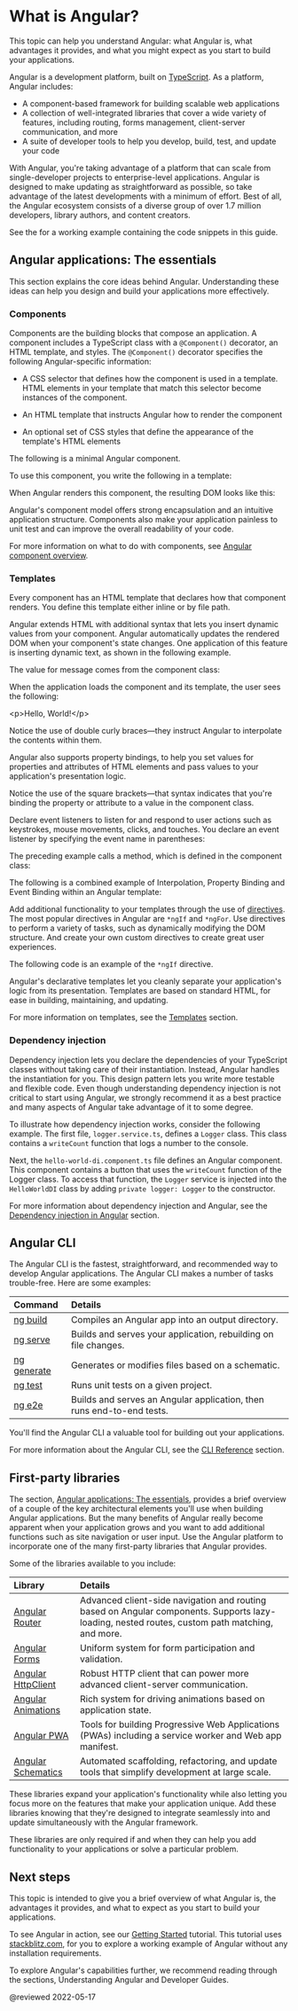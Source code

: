 # What is Angular?

This topic can help you understand Angular: what Angular is, what advantages it provides, and what you might expect as you start to build your applications.

Angular is a development platform, built on [TypeScript](https://www.typescriptlang.org).
As a platform, Angular includes:

*   A component-based framework for building scalable web applications
*   A collection of well-integrated libraries that cover a wide variety of features, including routing, forms management, client-server communication, and more
*   A suite of developer tools to help you develop, build, test, and update your code

With Angular, you're taking advantage of a platform that can scale from single-developer projects to enterprise-level applications.
Angular is designed to make updating as straightforward as possible, so take advantage of the latest developments with a minimum of effort.
Best of all, the Angular ecosystem consists of a diverse group of over 1.7 million developers, library authors, and content creators.

<div class="alert is-helpful">

See the <live-example name="what-is-angular"></live-example> for a working example containing the code snippets in this guide.

</div>

<a id="essentials"></a>

## Angular applications: The essentials

This section explains the core ideas behind Angular.
Understanding these ideas can help you design and build your applications more effectively.

<a id="components"></a>

### Components

Components are the building blocks that compose an application.
A component includes a TypeScript class with a `@Component()` decorator, an HTML template, and styles.
The `@Component()` decorator specifies the following Angular-specific information:

*   A CSS selector that defines how the component is used in a template.
    HTML elements in your template that match this selector become instances of the component.

*   An HTML template that instructs Angular how to render the component
*   An optional set of CSS styles that define the appearance of the template's HTML elements

The following is a minimal Angular component.

<code-example format="typescript" language="typescript" path="what-is-angular/src/app/hello-world/hello-world.component.ts"></code-example>

To use this component, you write the following in a template:

<code-example format="html" language="html" path="what-is-angular/src/app/app.component.html" region="hello-world-selector"></code-example>

When Angular renders this component, the resulting DOM looks like this:

<code-example format="html" language="html" path="what-is-angular/src/app/hello-world-example.html"></code-example>

Angular's component model offers strong encapsulation and an intuitive application structure.
Components also make your application painless to unit test and can improve the overall readability of your code.

For more information on what to do with components, see [Angular component overview][AioGuideComponentComponentOverview].

<a id="templates"></a>

### Templates

Every component has an HTML template that declares how that component renders.
You define this template either inline or by file path.

Angular extends HTML with additional syntax that lets you insert dynamic values from your component.
Angular automatically updates the rendered DOM when your component's state changes.
One application of this feature is inserting dynamic text, as shown in the following example.

<code-example format="html" language="html" path="what-is-angular/src/app/hello-world-interpolation/hello-world-interpolation.component.html" region="say-hello"></code-example>

The value for message comes from the component class:

<code-example format="typescript" language="typescript" path="what-is-angular/src/app/hello-world-interpolation/hello-world-interpolation.component.ts"></code-example>

When the application loads the component and its template, the user sees the following:

<code-example format="shell" language="html">

&lt;p&gt;Hello, World!&lt;/p&gt;

</code-example>

Notice the use of double curly braces—they instruct Angular to interpolate the contents within them.

Angular also supports property bindings, to help you set values for properties and attributes of HTML elements and pass values to your application's presentation logic.

<code-example format="html" language="html" path="what-is-angular/src/app/hello-world-bindings/hello-world-bindings.component.html" region="bindings"></code-example>

Notice the use of the square brackets—that syntax indicates that you're binding the property or attribute to a value in the component class.

Declare event listeners to listen for and respond to user actions such as keystrokes, mouse movements, clicks, and touches.
You declare an event listener by specifying the event name in parentheses:

<code-example format="html" language="html" path="what-is-angular/src/app/hello-world-bindings/hello-world-bindings.component.html" region="event-binding"></code-example>

The preceding example calls a method, which is defined in the component class:

<code-example format="typescript" language="typescript" path="what-is-angular/src/app/hello-world-bindings/hello-world-bindings.component.ts" region="method"></code-example>

The following is a combined example of Interpolation, Property Binding and Event Binding within an Angular template:

<code-tabs linenums="true">
    <code-pane header="hello-world-bindings.component.ts" path="what-is-angular/src/app/hello-world-bindings/hello-world-bindings.component.ts"></code-pane>
    <code-pane header="hello-world-bindings.component.html" path="what-is-angular/src/app/hello-world-bindings/hello-world-bindings.component.html"></code-pane>
</code-tabs>

Add additional functionality to your templates through the use of [directives](guide/built-in-directives).
The most popular directives in Angular are `*ngIf` and `*ngFor`.
Use directives to perform a variety of tasks, such as dynamically modifying the DOM structure.
And create your own custom directives to create great user experiences.

The following code is an example of the `*ngIf` directive.

<code-tabs linenums="true">
  <code-pane header="hello-world-ngif.component.ts" path="what-is-angular/src/app/hello-world-ngif/hello-world-ngif.component.ts"></code-pane>
  <code-pane header="hello-world-ngif.component.html" path="what-is-angular/src/app/hello-world-ngif/hello-world-ngif.component.html"></code-pane>
</code-tabs>

Angular's declarative templates let you cleanly separate your application's logic from its presentation.
Templates are based on standard HTML, for ease in building, maintaining, and updating.

For more information on templates, see the [Templates](guide/template-syntax) section.

<a id="di"></a>

### Dependency injection

Dependency injection lets you declare the dependencies of your TypeScript classes without taking care of their instantiation.
Instead, Angular handles the instantiation for you.
This design pattern lets you write more testable and flexible code.
Even though understanding dependency injection is not critical to start using Angular, we strongly recommend it as a best practice and many aspects of Angular take advantage of it to some degree.

To illustrate how dependency injection works, consider the following example.
The first file, `logger.service.ts`, defines a `Logger` class.
This class contains a `writeCount` function that logs a number to the console.

<code-example format="typescript" language="typescript" path="what-is-angular/src/app/logger.service.ts"></code-example>

Next, the `hello-world-di.component.ts` file defines an Angular component.
This component contains a button that uses the `writeCount` function of the Logger class.
To access that function, the `Logger` service is injected into the `HelloWorldDI` class by adding `private logger: Logger` to the constructor.

<code-example format="typescript" language="typescript" path="what-is-angular/src/app/hello-world-di/hello-world-di.component.ts"></code-example>

For more information about dependency injection and Angular, see the [Dependency injection in Angular](guide/dependency-injection) section.

<a id="cli"></a>

## Angular CLI

The Angular CLI is the fastest, straightforward, and recommended way to develop Angular applications.
The Angular CLI makes a number of tasks trouble-free.
Here are some examples:

| Command                     | Details |
|:---                         |:---     |
| [ng build](cli/build)       | Compiles an Angular app into an output directory.                     |
| [ng serve](cli/serve)       | Builds and serves your application, rebuilding on file changes.       |
| [ng generate](cli/generate) | Generates or modifies files based on a schematic.                     |
| [ng test](cli/test)         | Runs unit tests on a given project.                                   |
| [ng e2e](cli/e2e)           | Builds and serves an Angular application, then runs end-to-end tests. |

You'll find the Angular CLI a valuable tool for building out your applications.

For more information about the Angular CLI, see the [CLI Reference](cli) section.

<a id="1p-libraries"></a>

## First-party libraries

The section, [Angular applications: The essentials](#essentials), provides a brief overview of a couple of the key architectural elements you'll use when building Angular applications.
But the many benefits of Angular really become apparent when your application grows and you want to add additional functions such as site navigation or user input.
Use the Angular platform to incorporate one of the many first-party libraries that Angular provides.

Some of the libraries available to you include:

| Library                                   | Details |
|:---                                       |:---     |
| [Angular Router](guide/router)            | Advanced client-side navigation and routing based on Angular components. Supports lazy-loading, nested routes, custom path matching, and more. |
| [Angular Forms](guide/forms-overview)     | Uniform system for form participation and validation.                                                                                          |
| [Angular HttpClient](guide/http)          | Robust HTTP client that can power more advanced client-server communication.                                                                   |
| [Angular Animations](guide/animations)    | Rich system for driving animations based on application state.                                                                                 |
| [Angular PWA](guide/service-worker-intro) | Tools for building Progressive Web Applications \(PWAs\) including a service worker and Web app manifest.                                      |
| [Angular Schematics](guide/schematics)    | Automated scaffolding, refactoring, and update tools that simplify development at large scale.                                                 |

These libraries expand your application's functionality while also letting you focus more on the features that make your application unique.
Add these libraries knowing that they're designed to integrate seamlessly into and update simultaneously with the Angular framework.

These libraries are only required if and when they can help you add functionality to your applications or solve a particular problem.

## Next steps

This topic is intended to give you a brief overview of what Angular is, the advantages it provides, and what to expect as you start to build your applications.

To see Angular in action, see our [Getting Started](start) tutorial.
This tutorial uses [stackblitz.com](https://stackblitz.com), for you to explore a working example of Angular without any installation requirements.

To explore Angular's capabilities further, we recommend reading through the sections, Understanding Angular and Developer Guides.

<!-- links -->

[AioGuideComponentComponentOverview]: guide/component/component-overview "Angular component overview | Angular"

<!-- external links -->

<!-- end links -->

@reviewed 2022-05-17
